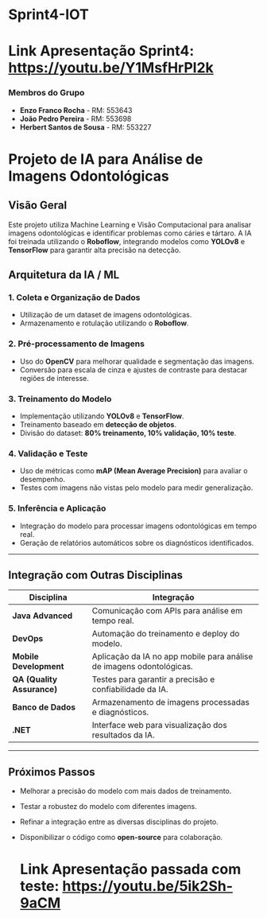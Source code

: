 # Sprint4-IOT

# Link Apresentação Sprint4: https://youtu.be/Y1MsfHrPl2k
### Membros do Grupo
- **Enzo Franco Rocha** - RM: 553643
- **João Pedro Pereira** - RM: 553698
- **Herbert Santos de Sousa** - RM: 553227
  
# **Projeto de IA para Análise de Imagens Odontológicas**

## **Visão Geral**
Este projeto utiliza Machine Learning e Visão Computacional para analisar imagens odontológicas e identificar problemas como cáries e tártaro. A IA foi treinada utilizando o **Roboflow**, integrando modelos como **YOLOv8** e **TensorFlow** para garantir alta precisão na detecção.

## **Arquitetura da IA / ML**

### **1. Coleta e Organização de Dados**
- Utilização de um dataset de imagens odontológicas.
- Armazenamento e rotulação utilizando o **Roboflow**.

### **2. Pré-processamento de Imagens**
- Uso do **OpenCV** para melhorar qualidade e segmentação das imagens.
- Conversão para escala de cinza e ajustes de contraste para destacar regiões de interesse.

### **3. Treinamento do Modelo**
- Implementação utilizando **YOLOv8** e **TensorFlow**.
- Treinamento baseado em **detecção de objetos**.
- Divisão do dataset: **80% treinamento, 10% validação, 10% teste**.

### **4. Validação e Teste**
- Uso de métricas como **mAP (Mean Average Precision)** para avaliar o desempenho.
- Testes com imagens não vistas pelo modelo para medir generalização.

### **5. Inferência e Aplicação**
- Integração do modelo para processar imagens odontológicas em tempo real.
- Geração de relatórios automáticos sobre os diagnósticos identificados.

---

## **Integração com Outras Disciplinas**

| **Disciplina**        | **Integração** |
|----------------------|---------------|
| **Java Advanced**   | Comunicação com APIs para análise em tempo real. |
| **DevOps**         | Automação do treinamento e deploy do modelo. |
| **Mobile Development** | Aplicação da IA no app mobile para análise de imagens odontológicas. |
| **QA (Quality Assurance)** | Testes para garantir a precisão e confiabilidade da IA. |
| **Banco de Dados**  | Armazenamento de imagens processadas e diagnósticos. |
| **.NET**           | Interface web para visualização dos resultados da IA. |

---

## **Próximos Passos**
- Melhorar a precisão do modelo com mais dados de treinamento.
- Testar a robustez do modelo com diferentes imagens.
- Refinar a integração entre as diversas disciplinas do projeto.
- Disponibilizar o código como **open-source** para colaboração.

  # Link Apresentação passada com teste: https://youtu.be/5ik2Sh-9aCM
